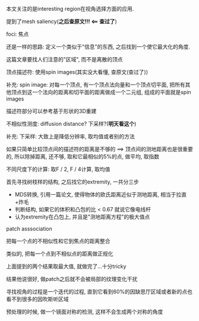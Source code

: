 本文关注的是interesting region在视角选择方面的应用.

提到了mesh saliency(**之后查原文!!! <== 查过了**)

foci: 焦点

还是一样的思路: 定义一个类似于"信息"的东西, 之后找到一个使它最大化的角度.

这篇文章要找人们注意的"区域", 而不是离散的顶点

顶点描述符: 使用spin images(其实没大看懂, 查原文(查过了))

补充: spin image: 对每一个顶点, 有一个顶点法向量和一个顶点切平面, 把所有其他顶点到这一个法向的距离和切平面的距离做成一个二元组, 组成的平面就是spin images

描述符部分可以参考基于形状的3D重建

不相似性测度: diffusion distance? 下采样?(**明天看这个**)

补充: 下采样: 大致上是降低分辨率, 取均值或者别的方法

如果只简单比较顶点间的描述符的距离是不够的 ==> 顶点间的测地距离也是很重要的, 所以除掉距离, 还不够, 取和它最相似的5%的点, 做平均, 取指数

不同尺度下的计算: 取F / 2, F / 4计算, 取均值

首先寻找树枝样的结构, 之后找它的extremity, 一共分三步
 - MDS转换, 引用一篇论文, 使得物体的欧氏距离近似于测地距离, 相当于拉直+炸毛
 - 判断结构, 如果它的体积和凸包的比 < 0.67 就说它像电线杆
 - 认为extremity在凸包上, 并且是"测地距离方程"的极大值点

patch asssociation

把每一个点的不相似性和它到焦点的距离整合

类似的, 把每一个点到不相似点的距离做正规化

上面提到的两个结果取最大值, 就做完了...十分tricky

结果他说很好, 做patch之后就不会被局部的纹理变化干扰

寻找视角的过程是一个迭代的过程, 直到它看到60%的因缺思厅区域或者新的点也看不到很多的因吹斯听区域

预处理的时候, 做一个镜面对称的检测, 这样不会生成两个对称的角度
